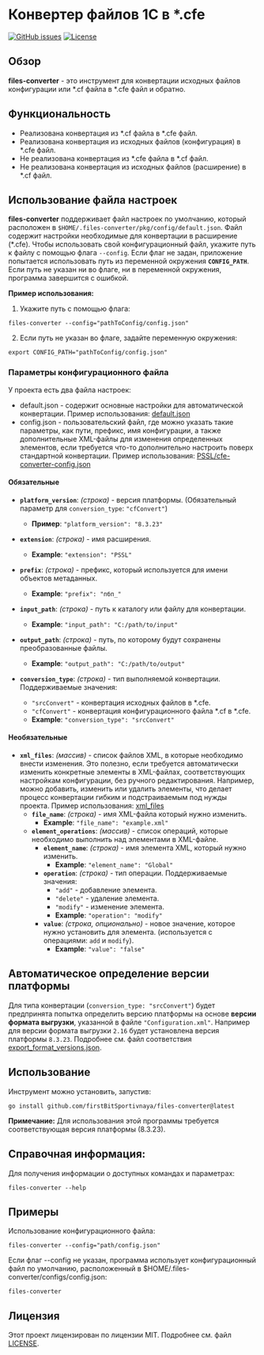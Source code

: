 # Конвертер файлов 1С в *.cfe

[![GitHub issues](https://img.shields.io/github/issues-raw/firstBitSportivnaya/files-converter?style=badge)](https://github.com/firstBitSportivnaya/files-converter/issues)
[![License](https://img.shields.io/github/license/firstBitSportivnaya/files-converter?style=badge)](https://github.com/firstBitSportivnaya/files-converter/blob/main/LICENSE)

## Обзор

**files-converter** - это инструмент для конвертации исходных файлов конфигурации или *.cf файла в *.cfe файл и обратно.

## Функциональность

- Реализована конвертация из *.cf файла в *.cfe файл.
- Реализована конвертация из исходных файлов (конфигурация) в *.cfe файл.
- Не реализована конвертация из *.cfe файла в *.cf файл.
- Не реализована конвертация из исходных файлов (расширение) в *.cf файл.

## Использование файла настроек

**files-converter** поддерживает файл настроек по умолчанию, который расположен в `$HOME/.files-converter/pkg/config/default.json`. Файл содержит настройки необходимые для конвертации в расширение (*.cfe).
Чтобы использовать свой конфигурационный файл, укажите путь к файлу с помощью флага `--config`. Если флаг не задан, приложение попытается использовать путь из переменной окружения **`CONFIG_PATH`**. Если путь не указан ни во флаге, ни в переменной окружения, программа завершится с ошибкой.

**Пример использования:**

1. Укажите путь с помощью флага:
```shell
files-converter --config="pathToConfig/config.json"
```

2. Если путь не указан во флаге, задайте переменную окружения:
```shell
export CONFIG_PATH="pathToConfig/config.json"
```

### Параметры конфигурационного файла

У проекта есть два файла настроек:
- default.json - содержит основные настройки для автоматической конвертации. Пример использования: [default.json](pkg/config/default.json)
- config.json  - пользовательский файл, где можно указать такие параметры, как пути, префикс, имя конфигурации, а также дополнительные XML-файлы для изменения определенных элементов, если требуется что-то дополнительно настроить поверх стандартной конвертации. Пример использования: [PSSL/cfe-converter-config.json](https://github.com/firstBitSportivnaya/PSSL/blob/develop/cfe-converter-config.json)

#### Обязательные

- **`platform_version`**: *(строка)* - версия платформы. (Обязательный параметр для `conversion_type`: `"cfConvert"`)
  - **Пример**: `"platform_version": "8.3.23"`

- **`extension`**: *(строка)* - имя расширения.
  - **Example**: `"extension": "PSSL"`

- **`prefix`**: *(строка)* - префикс, который используется для имени объектов метаданных.
  - **Example**: `"prefix": "пбп_"`

- **`input_path`**: *(строка)* - путь к каталогу или файлу для конвертации.
  - **Example**: `"input_path": "C:/path/to/input"`

- **`output_path`**: *(строка)* - путь, по которому будут сохранены преобразованные файлы.
  - **Example**: `"output_path": "C:/path/to/output"`

- **`conversion_type`**: *(строка)* - тип выполняемой конвертации. Поддерживаемые значения:
  - `"srcConvert"` - конвертация исходных файлов в *.cfe.
  - `"cfConvert"`  - конвертация конфигурационного файла *.cf в *.cfe.
  - **Example**: `"conversion_type": "srcConvert"`

#### Необязательные

- **`xml_files`**: *(массив)* - список файлов XML, в которые необходимо внести изменения. Это полезно, если требуется автоматически изменить конкретные элементы в XML-файлах, соответствующих настройкам конфигурации, без ручного редактирования. Например, можно добавить, изменить или удалить элементы, что делает процесс конвертации гибким и подстраиваемым под нужды проекта. Пример использования: [xml_files](pkg/config/default.json#3)
  - **`file_name`**: *(строка)* - имя XML-файла который нужно изменить.
    - **Example**: `"file_name": "example.xml"`
  - **`element_operations`**: *(массив)* - список операций, которые необходимо выполнить над элементами в XML-файле.
    - **`element_name`**: *(строка)* - имя элемента XML, который нужно изменить.
      - **Example**: `"element_name": "Global"`
    - **`operation`**: *(строка)* - тип операции. Поддерживаемые значения: 
      - `"add"`    - добавление элемента.
      - `"delete"` - удаление элемента.
      - `"modify"` - изменение элемента.
      - **Example**: `"operation": "modify"`
    - **`value`**: *(строка, опционально)* - новое значение, которое нужно установить для элемента. (используется с операциями: `add` и `modify`).
      - **Example**: `"value": "false"`

## Автоматическое определение версии платформы

Для типа конвертации (`conversion_type: "srcConvert"`) будет предпринята попытка определить версию платформы на основе **версии формата выгрузки**, указанной в файле `"Configuration.xml"`. Например для версии формата выгрузки `2.16` будет установлена версия платформы `8.3.23`. Подробнее см. файл соответствия [export_format_versions.json](pkg/export_format/export_format_versions.json). 

## Использование

Инструмент можно установить, запустив:

```shell
go install github.com/firstBitSportivnaya/files-converter@latest
```

**Примечание:** Для использования этой программы требуется соответствующая версия платформы (8.3.23).

## Справочная информация:

Для получения информации о доступных командах и параметрах:

```shell
files-converter --help
```

## Примеры

Использование конфигурационного файла:

```shell
files-converter --config="path/config.json"
```

Если флаг --config не указан, программа использует конфигурационный файл по умолчанию, расположенный в $HOME/.files-converter/configs/config.json:

```shell
files-converter
```

## Лицензия

Этот проект лицензирован по лицензии MIT. Подробнее см. файл [LICENSE](LICENSE).
